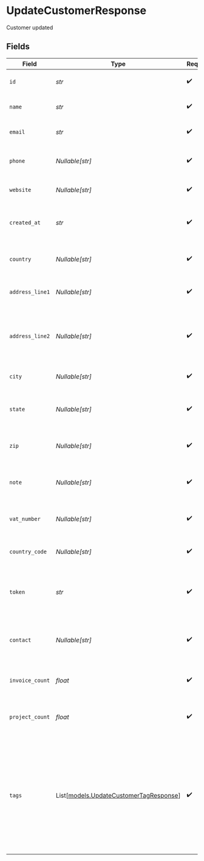 # UpdateCustomerResponse

Customer updated


## Fields

| Field                                                                                                                                       | Type                                                                                                                                        | Required                                                                                                                                    | Description                                                                                                                                 | Example                                                                                                                                     |
| ------------------------------------------------------------------------------------------------------------------------------------------- | ------------------------------------------------------------------------------------------------------------------------------------------- | ------------------------------------------------------------------------------------------------------------------------------------------- | ------------------------------------------------------------------------------------------------------------------------------------------- | ------------------------------------------------------------------------------------------------------------------------------------------- |
| `id`                                                                                                                                        | *str*                                                                                                                                       | :heavy_check_mark:                                                                                                                          | Unique identifier of the customer                                                                                                           | b3b7c1e2-4c2a-4e7a-9c1a-2b7c1e24c2a4                                                                                                        |
| `name`                                                                                                                                      | *str*                                                                                                                                       | :heavy_check_mark:                                                                                                                          | Name of the customer or organization                                                                                                        | Acme Corporation                                                                                                                            |
| `email`                                                                                                                                     | *str*                                                                                                                                       | :heavy_check_mark:                                                                                                                          | Primary email address of the customer                                                                                                       | contact@acme.com                                                                                                                            |
| `phone`                                                                                                                                     | *Nullable[str]*                                                                                                                             | :heavy_check_mark:                                                                                                                          | Primary phone number of the customer                                                                                                        | +1-555-123-4567                                                                                                                             |
| `website`                                                                                                                                   | *Nullable[str]*                                                                                                                             | :heavy_check_mark:                                                                                                                          | Website URL of the customer                                                                                                                 | https://acme.com                                                                                                                            |
| `created_at`                                                                                                                                | *str*                                                                                                                                       | :heavy_check_mark:                                                                                                                          | Date and time when the customer was created in ISO 8601 format                                                                              | 2024-05-01T12:34:56.789Z                                                                                                                    |
| `country`                                                                                                                                   | *Nullable[str]*                                                                                                                             | :heavy_check_mark:                                                                                                                          | Country name where the customer is located                                                                                                  | United States                                                                                                                               |
| `address_line1`                                                                                                                             | *Nullable[str]*                                                                                                                             | :heavy_check_mark:                                                                                                                          | First line of the customer's address                                                                                                        | 123 Main Street                                                                                                                             |
| `address_line2`                                                                                                                             | *Nullable[str]*                                                                                                                             | :heavy_check_mark:                                                                                                                          | Second line of the customer's address (suite, apartment, etc.)                                                                              | Suite 400                                                                                                                                   |
| `city`                                                                                                                                      | *Nullable[str]*                                                                                                                             | :heavy_check_mark:                                                                                                                          | City where the customer is located                                                                                                          | San Francisco                                                                                                                               |
| `state`                                                                                                                                     | *Nullable[str]*                                                                                                                             | :heavy_check_mark:                                                                                                                          | State or province where the customer is located                                                                                             | California                                                                                                                                  |
| `zip`                                                                                                                                       | *Nullable[str]*                                                                                                                             | :heavy_check_mark:                                                                                                                          | ZIP or postal code of the customer's address                                                                                                | 94105                                                                                                                                       |
| `note`                                                                                                                                      | *Nullable[str]*                                                                                                                             | :heavy_check_mark:                                                                                                                          | Internal notes about the customer for team reference                                                                                        | Preferred contact method is email. Large enterprise client.                                                                                 |
| `vat_number`                                                                                                                                | *Nullable[str]*                                                                                                                             | :heavy_check_mark:                                                                                                                          | VAT (Value Added Tax) number of the customer                                                                                                | US123456789                                                                                                                                 |
| `country_code`                                                                                                                              | *Nullable[str]*                                                                                                                             | :heavy_check_mark:                                                                                                                          | Country code in ISO 3166-1 alpha-2 format                                                                                                   | US                                                                                                                                          |
| `token`                                                                                                                                     | *str*                                                                                                                                       | :heavy_check_mark:                                                                                                                          | Unique token for the customer (used for internal identification)                                                                            | cus_abc123xyz789                                                                                                                            |
| `contact`                                                                                                                                   | *Nullable[str]*                                                                                                                             | :heavy_check_mark:                                                                                                                          | Primary contact person's name at the customer organization                                                                                  | John Smith                                                                                                                                  |
| `invoice_count`                                                                                                                             | *float*                                                                                                                                     | :heavy_check_mark:                                                                                                                          | Total number of invoices created for this customer                                                                                          | 12                                                                                                                                          |
| `project_count`                                                                                                                             | *float*                                                                                                                                     | :heavy_check_mark:                                                                                                                          | Total number of projects associated with this customer                                                                                      | 3                                                                                                                                           |
| `tags`                                                                                                                                      | List[[models.UpdateCustomerTagResponse](../models/updatecustomertagresponse.md)]                                                            | :heavy_check_mark:                                                                                                                          | Array of tags associated with the customer for categorization                                                                               | [<br/>{<br/>"id": "e7a9c1a2-4c2a-4e7a-9c1a-2b7c1e24c2a4",<br/>"name": "VIP"<br/>},<br/>{<br/>"id": "f1b2c3d4-5678-4e7a-9c1a-2b7c1e24c2a4",<br/>"name": "Enterprise"<br/>}<br/>] |
